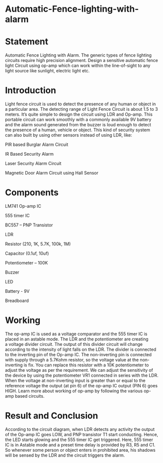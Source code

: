 # Automatic-Fence-lighting-with-alarm

# Statement

Automatic Fence Lighting with Alarm. The generic types of fence lighting circuits require high precision alignment. Design a sensitive automatic fence light Circuit using op-amp which can work within the line-of-sight to any light source like sunlight, electric light etc.

# Introduction

Light fence circuit is used to detect the presence of any human or object in a particular area. The detecting range of Light Fence Circuit is about 1.5 to 3 meters. It’s quite simple to design the circuit using LDR and Op-amp. This portable circuit can work smoothly with a commonly available 9V battery and the alarm sound generated from the buzzer is loud enough to detect the presence of a human, vehicle or object.
This kind of security system can also built by using other sensors instead of using LDR, like:

PIR based Burglar Alarm Circuit

IR Based Security Alarm

Laser Security Alarm Circuit

Magnetic Door Alarm Circuit using Hall Sensor

# Components
LM741 Op-amp IC

555 timer IC

BC557 – PNP Transistor

LDR

Resistor (210, 1K, 5.7K, 100k, 1M)

Capacitor (0.1uf, 10uf)

Potentiometer – 100K

Buzzer

LED

Battery - 9V

Breadboard

# Working

The op-amp IC is used as a voltage comparator and the 555 timer IC is placed in an astable mode. The LDR and the potentiometer are creating a voltage divider circuit. The output of this divider circuit will change according to the intensity of light falls on the LDR. The divider is connected to the inverting pin of the Op-amp IC. The non-inverting pin is connected with supply through a 5.7Kohm resistor, so the voltage value at the non-inverting is fix. You can replace this resistor with a 10K potentiometer to adjust the voltage as per the requirement.
We can adjust the sensitivity of the device by using the potentiometer VR1 connected in series with the LDR. When the voltage at non-inverting input is greater than or equal to the reference voltage the output (at pin 6) of the op-amp IC output (PIN 6) goes HIGH. Learn more about working of op-amp by following the various op-amp based circuits.

# Result and Conclusion

According to the circuit diagram, when LDR detects any activity the output of the Op-amp IC goes LOW, and PNP transistor T1 start conducting. Hence, the LED starts glowing and the 555 timer IC get triggered. Here, 555 timer IC is in Astable mode and a preset time delay is provided by R3, R5 and C1.
So whenever some person or object enters in prohibited area, his shadows will be sensed by the LDR and the circuit triggers the alarm.

